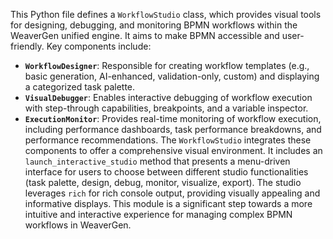 This Python file defines a `WorkflowStudio` class, which provides visual tools for designing, debugging, and monitoring BPMN workflows within the WeaverGen unified engine.
It aims to make BPMN accessible and user-friendly.
Key components include:
- **`WorkflowDesigner`**: Responsible for creating workflow templates (e.g., basic generation, AI-enhanced, validation-only, custom) and displaying a categorized task palette.
- **`VisualDebugger`**: Enables interactive debugging of workflow execution with step-through capabilities, breakpoints, and a variable inspector.
- **`ExecutionMonitor`**: Provides real-time monitoring of workflow execution, including performance dashboards, task performance breakdowns, and performance recommendations.
The `WorkflowStudio` integrates these components to offer a comprehensive visual environment.
It includes an `launch_interactive_studio` method that presents a menu-driven interface for users to choose between different studio functionalities (task palette, design, debug, monitor, visualize, export).
The studio leverages `rich` for rich console output, providing visually appealing and informative displays.
This module is a significant step towards a more intuitive and interactive experience for managing complex BPMN workflows in WeaverGen.